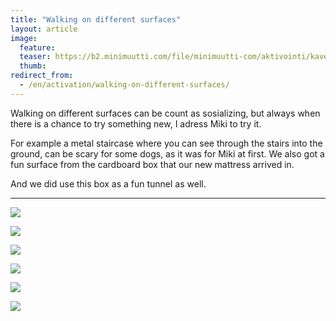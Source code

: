 ```yaml
---
title: "Walking on different surfaces"
layout: article
image:
  feature:
  teaser: https://b2.minimuutti.com/file/minimuutti-com/aktivointi/kaveleminen-uusilla-pinnoilla/IMG29607-245px.jpg
  thumb:
redirect_from:
  - /en/activation/walking-on-different-surfaces/
---
```


Walking on different surfaces can be count as sosializing, but always when there is a chance to try something new, I adress Miki to try it.

For example a metal staircase where you can see through the stairs into the ground, can be scary for some dogs, as it was for Miki at first. We also got a fun surface from the cardboard box that our new mattress arrived in.

And we did use this box as a fun tunnel as well.

---

![](https://b2.minimuutti.com/file/minimuutti-com/aktivointi/kaveleminen-uusilla-pinnoilla/IMG29605-800px.jpg)

![](https://b2.minimuutti.com/file/minimuutti-com/aktivointi/kaveleminen-uusilla-pinnoilla/IMG29601-800px.jpg)

![](https://b2.minimuutti.com/file/minimuutti-com/aktivointi/kaveleminen-uusilla-pinnoilla/IMG29607-800px.jpg)

![](https://b2.minimuutti.com/file/minimuutti-com/aktivointi/tunnelit/IMG29506-800px.jpg)

![](https://b2.minimuutti.com/file/minimuutti-com/aktivointi/kaveleminen-uusilla-pinnoilla/DSC32295-800px.jpg)

![](https://b2.minimuutti.com/file/minimuutti-com/aktivointi/kaveleminen-uusilla-pinnoilla/DSC38680-800px.jpg)
